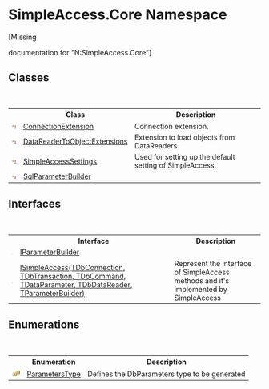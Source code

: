 # SimpleAccess.Core Namespace
 

\[Missing <summary> documentation for "N:SimpleAccess.Core"\]


## Classes
&nbsp;<table><tr><th></th><th>Class</th><th>Description</th></tr><tr><td>![Public class](media/pubclass.gif "Public class")</td><td><a href="ae6cdd9e-c590-250c-c081-d18069807f18">ConnectionExtension</a></td><td>
Connection extension.</td></tr><tr><td>![Public class](media/pubclass.gif "Public class")</td><td><a href="48951270-aee7-1aef-d48d-d0dc7151bd83">DataReaderToObjectExtensions</a></td><td>
Extension to load objects from DataReaders</td></tr><tr><td>![Public class](media/pubclass.gif "Public class")</td><td><a href="43f972b4-e83c-53c8-a130-8b815b2375b7">SimpleAccessSettings</a></td><td>
Used for setting up the default setting of SimpleAccess.</td></tr><tr><td>![Public class](media/pubclass.gif "Public class")</td><td><a href="38b69a7b-392e-01f8-7c62-5b2b9bac621d">SqlParameterBuilder</a></td><td /></tr></table>

## Interfaces
&nbsp;<table><tr><th></th><th>Interface</th><th>Description</th></tr><tr><td>![Public interface](media/pubinterface.gif "Public interface")</td><td><a href="811761d8-7fba-1743-d95f-e13ad5073da4">IParameterBuilder</a></td><td /></tr><tr><td>![Public interface](media/pubinterface.gif "Public interface")</td><td><a href="0a1ff90a-7c2b-18a8-adb6-ac494a3c34b5">ISimpleAccess(TDbConnection, TDbTransaction, TDbCommand, TDataParameter, TDbDataReader, TParameterBuilder)</a></td><td>
Represent the interface of SimpleAccess methods and it's implemented by SimpleAccess</td></tr></table>

## Enumerations
&nbsp;<table><tr><th></th><th>Enumeration</th><th>Description</th></tr><tr><td>![Public enumeration](media/pubenumeration.gif "Public enumeration")</td><td><a href="c63dea1f-5a40-ad28-bb6a-a3ff35ad068c">ParametersType</a></td><td>
Defines the DbParameters type to be generated</td></tr></table>&nbsp;
